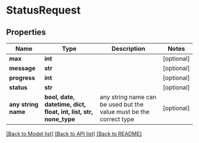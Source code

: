 # StatusRequest


## Properties
Name | Type | Description | Notes
------------ | ------------- | ------------- | -------------
**max** | **int** |  | [optional] 
**message** | **str** |  | [optional] 
**progress** | **int** |  | [optional] 
**status** | **str** |  | [optional] 
**any string name** | **bool, date, datetime, dict, float, int, list, str, none_type** | any string name can be used but the value must be the correct type | [optional]

[[Back to Model list]](../README.md#documentation-for-models) [[Back to API list]](../README.md#documentation-for-api-endpoints) [[Back to README]](../README.md)



